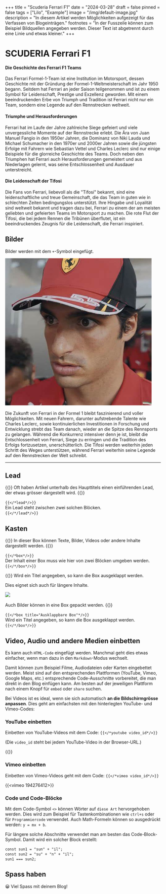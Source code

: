 +++
title = "Scuderia Ferrari F1"
date = "2024-03-28"
draft = false
pinned = false
tags = ["Lilo", "Example"]
image = "/img/default-image.jpg"
description = "In diesem Artikel werden Möglichkeiten aufgezeigt für das Verfassen von Blogeinträgen."
footnotes = "In der Fusszeile können zum Beispiel Bildquellen angegeben werden. Dieser Text ist abgetrennt durch eine Linie und etwas kleiner."
+++
# SCUDERIA Ferrari F1

#### Die Geschichte des Ferrari F1 Teams

Das Ferrari Formel-1-Team ist eine Institution im Motorsport, dessen Geschichte mit der Gründung der Formel-1-Weltmeisterschaft im Jahr 1950 begann. Seitdem hat Ferrari an jeder Saison teilgenommen und ist zu einem Symbol für Leidenschaft, Prestige und Exzellenz geworden. Mit einem beeindruckenden Erbe von Triumph und Tradition ist Ferrari nicht nur ein Team, sondern eine Legende auf den Rennstrecken weltweit.

#### Triumphe und Herausforderungen

Ferrari hat im Laufe der Jahre zahlreiche Siege gefeiert und viele unvergessliche Momente auf der Rennstrecke erlebt. Die Ära von Juan Manuel Fangio in den 1950er Jahren, die Dominanz von Niki Lauda und ​​Michael Schumacher in den 1970er und 2000er Jahren sowie die jüngsten Erfolge mit Fahrern wie Sebastian Vettel und Charles Leclerc sind nur einige Beispiele für die glorreiche Geschichte des Teams. Doch neben den Triumphen hat Ferrari auch Herausforderungen gemeistert und aus Niederlagen gelernt, was seine Entschlossenheit und Ausdauer unterstreicht.

#### **Die Leidenschaft der Tifosi**

Die Fans von Ferrari, liebevoll als die "Tifosi" bekannt, sind eine leidenschaftliche und treue Gemeinschaft, die das Team in guten wie in schlechten Zeiten bedingungslos unterstützt. Ihre Hingabe und Loyalität sind weltweit bekannt und tragen dazu bei, Ferrari zu einem der am meisten geliebten und gefeierten Teams im Motorsport zu machen. Die rote Flut der Tifosi, die bei jedem Rennen die Tribünen überflutet, ist ein beeindruckendes Zeugnis für die Leidenschaft, die Ferrari inspiriert.

## Bilder

Bilder werden mit dem `+`-Symbol eingefügt.

![Smooth Operator ](oip-1-.jpeg "Pancake Master Sainz Jr.")

Die Zukunft von Ferrari in der Formel 1 bleibt faszinierend und voller Möglichkeiten. Mit neuen Fahrern, darunter aufstrebende Talente wie Charles Leclerc, sowie kontinuierlichen Investitionen in Forschung und Entwicklung strebt das Team danach, wieder an die Spitze des Rennsports zu gelangen. Während die Konkurrenz intensiver denn je ist, bleibt die Entschlossenheit von Ferrari, Siege zu erringen und die Tradition des Erfolgs fortzusetzen, unerschütterlich. Die Tifosi werden weiterhin jeden Schritt des Weges unterstützen, während Ferrari weiterhin seine Legende auf den Rennstrecken der Welt schreibt.

- - -

## Lead

{{<lead>}}
Oft haben Artikel unterhalb des Haupttitels einen einführenden Lead, der etwas grösser dargestellt wird.
{{</lead>}}

`{{</*lead*/>}}`\
Ein Lead steht zwischen zwei solchen Blöcken.\
`{{</*/lead*/>}}`

## Kasten

{{<box>}}
In dieser Box können Texte, Bilder, Videos oder andere Inhalte dargestellt werden.
{{</box>}}

`{{</*box*/>}}`\
Der Inhalt einer Box muss wie hier von zwei Blöcken umgeben werden.\
`{{</*/box*/>}}`

{{<box title="Ausklappbare Box">}}
Wird ein Titel angegeben, so kann die Box ausgeklappt werden.

Dies eignet sich auch für längere Inhalte.

![](/img/default-image.jpg)

Auch Bilder können in eine Box gepackt werden.
{{</box>}}

`{{</*box title="Ausklappbare Box"*/>}}`\
Wird ein Titel angegeben, so kann die Box ausgeklappt werden.\
`{{</*/box*/>}}`

## Video, Audio und andere Medien einbetten

Es kann auch `HTML-Code` eingefügt werden. Manchmal geht dies etwas einfacher, wenn man dazu in den `Markdown`-Modus wechselt.

Damit können zum Beispiel Filme, Audiodateien oder Karten eingebettet werden. Meist sind auf den entsprechenden Plattformen (YouTube, Vimeo, Google Maps, etc.) entsprechende Code-Ausschnitte vorbereitet, die man direkt in den Blog einfügen kann. Am besten auf der jeweiligen Plattform nach einem Knopf für `embed` oder `share` suchen.

Bei Videos ist es ideal, wenn sie sich automatisch **an die Bildschirmgrösse anpassen**. Dies geht am einfachsten mit den hinterlegten YouTube- und Vimeo-Codes:

### YouTube einbetten

Einbetten von YouTube-Videos mit dem Code: `{{</*youtube video_id*/>}}`

(Die `video_id` steht bei jedem YouTube-Video in der Browser-URL.)

{{<youtube kQjtK32mGJQ>}}

### Vimeo einbetten

Einbetten von Vimeo-Videos geht mit dem Code: `{{</*vimeo video_id*/>}}`

{{<vimeo 194276412>}}

### Code und Code-Blöcke

Mit dem Code-Symbol `<>` können Wörter auf `diese Art` hervorgehoben werden. Dies wird zum Beispiel für Tastenkombinationen wie `ctrl+s` oder für `Programmiercode` verwendet. Auch Math-Formeln können so ausgedrückt werden: `y = mx + b`.

Für längere solche Abschnitte verwendet man am besten das Code-Block-Symbol. Damit wird ein solcher Block erstellt:

```
const sun1 = "sun" + "il";
const sun2 = "su" + "n" + "il";
sun1 === sun2;
```

## Spass haben

😀 Viel Spass mit deinem Blog!